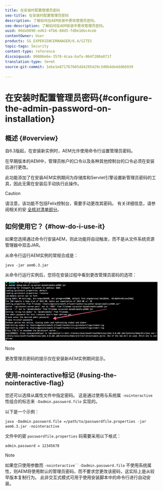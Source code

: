 ```yaml
---
title: 在安装时配置管理员密码
seo-title: 在安装时配置管理员密码
description: 了解如何在AEM安装中更改管理员密码。
seo-description: 了解如何在AEM安装中更改管理员密码。
uuid: 06da9890-ed63-4fb6-88d5-fd0e16bc4ceb
contentOwner: User
products: SG_EXPERIENCEMANAGER/6.4/SITES
topic-tags: Security
content-type: reference
discoiquuid: 00806e6e-3578-4caa-bafa-064f200a871f
translation-type: tm+mt
source-git-commit: 1ebe1e871767605dd4295429c3d0b4de4dd66939

---
```



# 在安装时配置管理员密码{#configure-the-admin-password-on-installation}

## 概述 {#overview}

自6.3版起，在安装新实例时，AEM允许使用命令行设置管理员密码。

在早期版本的AEM中，管理员帐户的口令以及各种其他控制台的口令必须在安装后进行更改。

此功能添加了在安装AEM实例期间为存储库和Servlet引擎设置新管理员密码的工具，因此无需在安装后手动执行此操作。

>[!CAUTION]
>
>请注意，该功能不包括Felix控制台，需要手动更改其密码。 有关详细信息，请参阅相关的安 [全核对清单部分](/help/sites-administering/security-checklist.md#change-default-passwords-for-the-aem-and-osgi-console-admin-accounts)。

## 如何使用它？ {#how-do-i-use-it}

如果您选择通过命令行安装AEM，则此功能将自动触发，而不是从文件系统资源管理器中双击JAR。

从命令行运行AEM实例的常规合成是：

```shell
java -jar aem6.3.jar
```

从命令行运行实例后，您将在安装过程中看到更改管理员密码的选项：

![chlimage_1-116](assets/chlimage_1-116.png)

>[!NOTE]
>
>更改管理员密码的提示仅在安装新AEM实例期间显示。

## 使用-nointeractive标记 {#using-the-nointeractive-flag}

您还可以选择从属性文件中指定密码。 这是通过使用与系统属 `-nointeractive` 性组合的标志来 `-Dadmin.password.file` 实现的。

以下是一个示例：

```shell
java -Dadmin.password.file =/path/to/passwordfile.properties -jar aem6.3.jar -nointeractive
```

文件中的密 `passwordfile.properties` 码需要采用以下格式：

```xml
admin.password = 12345678
```

>[!NOTE]
>
>如果您只使用参数而 `-nointeractive``-Dadmin.password.file` 不使用系统属性，则AEM将使用默认的管理员密码，而不要求您更改该密码，这实际上是从较早版本复制行为。 此非交互式模式可用于使用安装脚本中的命令行进行自动安装。

